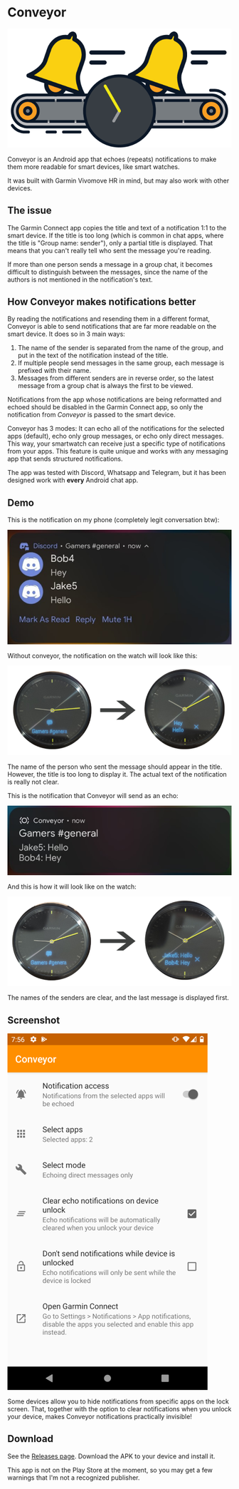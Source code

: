 # Conveyor

<p align="center">
<img src="./.github/images/conveyor-icon.png">
</p>

Conveyor is an Android app that echoes (repeats) notifications to make them more readable for smart devices, like smart watches.

It was built with Garmin Vivomove HR in mind, but may also work with other devices.

## The issue

The Garmin Connect app copies the title and text of a notification 1:1 to the smart device. If the title is too long (which is common in chat apps, where the title is "Group name: sender"), only a partial title is displayed. That means that you can't really tell who sent the message you're reading. 

If more than one person sends a message in a group chat, it becomes difficult to distinguish between the messages, since the name of the authors is not mentioned in the notification's text.

## How Conveyor makes notifications better

By reading the notifications and resending them in a different format, Conveyor is able to send notifications that are far more readable on the smart device. It does so in 3 main ways:

1. The name of the sender is separated from the name of the group, and put in the text of the notification instead of the title.
2. If multiple people send messages in the same group, each message is prefixed with their name.
3. Messages from different senders are in reverse order, so the latest message from a group chat is always the first to be viewed.

Notifications from the app whose notifications are being reformatted and echoed should be disabled in the Garmin Connect app, so only the notification from *Conveyor* is passed to the smart device.

Conveyor has 3 modes: It can echo all of the notifications for the selected apps (default), echo only group messages, or echo only direct messages. This way, your smartwatch can receive just a specific type of notifications from your apps. This feature is quite unique and works with any messaging app that sends structured notifications.

The app was tested with Discord, Whatsapp and Telegram, but it has been designed work with **every** Android chat app. 

## Demo

This is the notification on my phone (completely legit conversation btw):

![Discord notification](./.github/images/plain-notification.jpg)

Without conveyor, the notification on the watch will look like this:

![Discord notification on watch](./.github/images/watch-normal.png)

The name of the person who sent the message should appear in the title. However, the title is too long to display it. The actual text of the notification is really not clear. 

This is the notification that Conveyor will send as an echo:

![Conveyor notification](./.github/images/conveyor-notification.jpg)

And this is how it will look like on the watch:

![Conveyor notification on watch](./.github/images/watch-conveyor.png)

The names of the senders are clear, and the last message is displayed first.

## Screenshot

![screenshot](./.github/images/screenshot.png)

Some devices allow you to hide notifications from specific apps on the lock screen. That, together with the option to clear notifications when you unlock your device, makes Conveyor notifications practically invisible! 

## Download

See the [Releases page](https://github.com/SilverTuxedo/Conveyor/releases). Download the APK to your device and install it.

This app is not on the Play Store at the moment, so you may get a few warnings that I'm not a recognized publisher.
